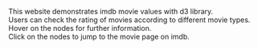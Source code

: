 This website demonstrates imdb movie values with d3 library. 
<br/>Users can check the rating of movies according to different movie types.
<br/>Hover on the nodes for further information.
<br/>Click on the nodes to jump to the movie page on imdb.
